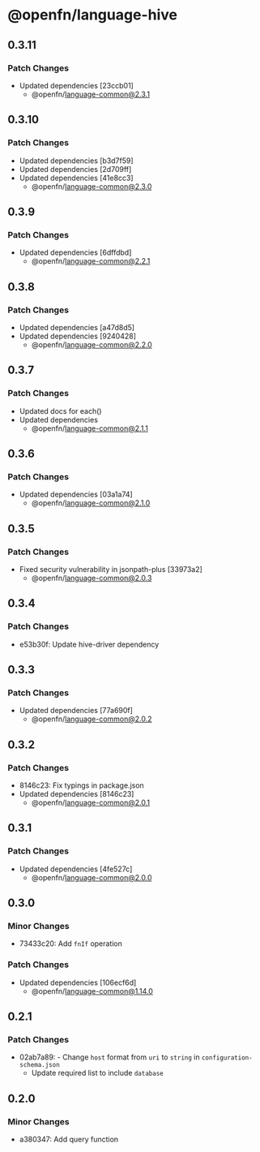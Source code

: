 # @openfn/language-hive

## 0.3.11

### Patch Changes

- Updated dependencies [23ccb01]
  - @openfn/language-common@2.3.1

## 0.3.10

### Patch Changes

- Updated dependencies [b3d7f59]
- Updated dependencies [2d709ff]
- Updated dependencies [41e8cc3]
  - @openfn/language-common@2.3.0

## 0.3.9

### Patch Changes

- Updated dependencies [6dffdbd]
  - @openfn/language-common@2.2.1

## 0.3.8

### Patch Changes

- Updated dependencies [a47d8d5]
- Updated dependencies [9240428]
  - @openfn/language-common@2.2.0

## 0.3.7

### Patch Changes

- Updated docs for each()
- Updated dependencies
  - @openfn/language-common@2.1.1

## 0.3.6

### Patch Changes

- Updated dependencies [03a1a74]
  - @openfn/language-common@2.1.0

## 0.3.5

### Patch Changes

- Fixed security vulnerability in jsonpath-plus [33973a2]
  - @openfn/language-common@2.0.3

## 0.3.4

### Patch Changes

- e53b30f: Update hive-driver dependency

## 0.3.3

### Patch Changes

- Updated dependencies [77a690f]
  - @openfn/language-common@2.0.2

## 0.3.2

### Patch Changes

- 8146c23: Fix typings in package.json
- Updated dependencies [8146c23]
  - @openfn/language-common@2.0.1

## 0.3.1

### Patch Changes

- Updated dependencies [4fe527c]
  - @openfn/language-common@2.0.0

## 0.3.0

### Minor Changes

- 73433c20: Add `fnIf` operation

### Patch Changes

- Updated dependencies [106ecf6d]
  - @openfn/language-common@1.14.0

## 0.2.1

### Patch Changes

- 02ab7a89: - Change `host` format from `uri` to `string` in
  `configuration-schema.json`
  - Update required list to include `database`

## 0.2.0

### Minor Changes

- a380347: Add query function
